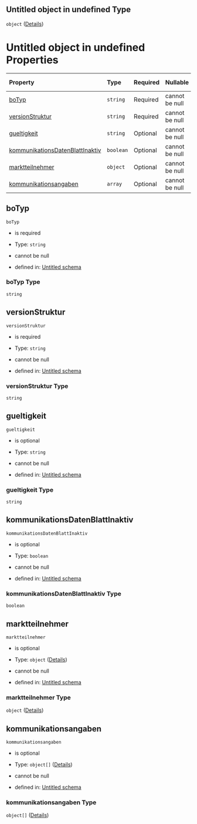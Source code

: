 ## Untitled object in undefined Type

`object` ([Details](kommunikationsdaten.md))

# Untitled object in undefined Properties

| Property                                                            | Type      | Required | Nullable       | Defined by                                                                                                                                                                                                                                        |
| :------------------------------------------------------------------ | :-------- | :------- | :------------- | :------------------------------------------------------------------------------------------------------------------------------------------------------------------------------------------------------------------------------------------------ |
| [boTyp](#botyp)                                                     | `string`  | Required | cannot be null | [Untitled schema](kommunikationsdaten-properties-botyp.md "https://raw.githubusercontent.com/conuti-gmbh/bo4e-schema/master/schemas/v1/bo/Kommunikationsdaten.schema.json#/properties/boTyp")                                                     |
| [versionStruktur](#versionstruktur)                                 | `string`  | Required | cannot be null | [Untitled schema](kommunikationsdaten-properties-versionstruktur.md "https://raw.githubusercontent.com/conuti-gmbh/bo4e-schema/master/schemas/v1/bo/Kommunikationsdaten.schema.json#/properties/versionStruktur")                                 |
| [gueltigkeit](#gueltigkeit)                                         | `string`  | Optional | cannot be null | [Untitled schema](kommunikationsdaten-properties-gueltigkeit.md "https://raw.githubusercontent.com/conuti-gmbh/bo4e-schema/master/schemas/v1/bo/Kommunikationsdaten.schema.json#/properties/gueltigkeit")                                         |
| [kommunikationsDatenBlattInaktiv](#kommunikationsdatenblattinaktiv) | `boolean` | Optional | cannot be null | [Untitled schema](kommunikationsdaten-properties-kommunikationsdatenblattinaktiv.md "https://raw.githubusercontent.com/conuti-gmbh/bo4e-schema/master/schemas/v1/bo/Kommunikationsdaten.schema.json#/properties/kommunikationsDatenBlattInaktiv") |
| [marktteilnehmer](#marktteilnehmer)                                 | `object`  | Optional | cannot be null | [Untitled schema](marktteilnehmer.md "https://raw.githubusercontent.com/conuti-gmbh/bo4e-schema/master/schemas/v1/bo/Marktteilnehmer.schema.json#/properties/marktteilnehmer")                                                                    |
| [kommunikationsangaben](#kommunikationsangaben)                     | `array`   | Optional | cannot be null | [Untitled schema](kommunikationsdaten-properties-kommunikationsangaben.md "https://raw.githubusercontent.com/conuti-gmbh/bo4e-schema/master/schemas/v1/bo/Kommunikationsdaten.schema.json#/properties/kommunikationsangaben")                     |

## boTyp



`boTyp`

*   is required

*   Type: `string`

*   cannot be null

*   defined in: [Untitled schema](kommunikationsdaten-properties-botyp.md "https://raw.githubusercontent.com/conuti-gmbh/bo4e-schema/master/schemas/v1/bo/Kommunikationsdaten.schema.json#/properties/boTyp")

### boTyp Type

`string`

## versionStruktur



`versionStruktur`

*   is required

*   Type: `string`

*   cannot be null

*   defined in: [Untitled schema](kommunikationsdaten-properties-versionstruktur.md "https://raw.githubusercontent.com/conuti-gmbh/bo4e-schema/master/schemas/v1/bo/Kommunikationsdaten.schema.json#/properties/versionStruktur")

### versionStruktur Type

`string`

## gueltigkeit



`gueltigkeit`

*   is optional

*   Type: `string`

*   cannot be null

*   defined in: [Untitled schema](kommunikationsdaten-properties-gueltigkeit.md "https://raw.githubusercontent.com/conuti-gmbh/bo4e-schema/master/schemas/v1/bo/Kommunikationsdaten.schema.json#/properties/gueltigkeit")

### gueltigkeit Type

`string`

## kommunikationsDatenBlattInaktiv



`kommunikationsDatenBlattInaktiv`

*   is optional

*   Type: `boolean`

*   cannot be null

*   defined in: [Untitled schema](kommunikationsdaten-properties-kommunikationsdatenblattinaktiv.md "https://raw.githubusercontent.com/conuti-gmbh/bo4e-schema/master/schemas/v1/bo/Kommunikationsdaten.schema.json#/properties/kommunikationsDatenBlattInaktiv")

### kommunikationsDatenBlattInaktiv Type

`boolean`

## marktteilnehmer



`marktteilnehmer`

*   is optional

*   Type: `object` ([Details](marktteilnehmer.md))

*   cannot be null

*   defined in: [Untitled schema](marktteilnehmer.md "https://raw.githubusercontent.com/conuti-gmbh/bo4e-schema/master/schemas/v1/bo/Marktteilnehmer.schema.json#/properties/marktteilnehmer")

### marktteilnehmer Type

`object` ([Details](marktteilnehmer.md))

## kommunikationsangaben



`kommunikationsangaben`

*   is optional

*   Type: `object[]` ([Details](marktteilnehmer.md))

*   cannot be null

*   defined in: [Untitled schema](kommunikationsdaten-properties-kommunikationsangaben.md "https://raw.githubusercontent.com/conuti-gmbh/bo4e-schema/master/schemas/v1/bo/Kommunikationsdaten.schema.json#/properties/kommunikationsangaben")

### kommunikationsangaben Type

`object[]` ([Details](marktteilnehmer.md))
